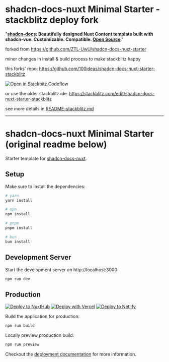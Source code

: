 # shadcn-docs-nuxt Minimal Starter - stackblitz deploy fork

"**[shadcn-docs](https://shadcn-docs-nuxt.vercel.app/): Beautifully designed Nuxt Content template built with shadcn-vue. Customizable. Compatible. [Open Source](https://github.com/ZTL-UwU/shadcn-docs-nuxt)**."

forked from https://github.com/ZTL-UwU/shadcn-docs-nuxt-starter

minor changes in install & build process to make stackblitz happy

this forks' repo: https://github.com/100ideas/shadcn-docs-nuxt-starter-stackblitz

[![Open in Stackbitz Codeflow](https://developer.stackblitz.com/img/open_in_codeflow.svg)](https:///pr.new/100ideas/shadcn-docs-nuxt-starter-stackblitz)

or use the older stackblitz ide: https://stackblitz.com/edit/shadcn-docs-nuxt-starter-stackblitz

see more details in [README-stackblitz.md](/README-stackblitz.md)

---

# shadcn-docs-nuxt Minimal Starter (original readme below)

Starter template for [shadcn-docs-nuxt](https://github.com/ZTL-UwU/shadcn-docs-nuxt).

## Setup

Make sure to install the dependencies:

```bash
# yarn
yarn install

# npm
npm install

# pnpm
pnpm install

# bun
bun install
```

## Development Server

Start the development server on http://localhost:3000

```bash
npm run dev
```

## Production

[![Deploy to NuxtHub](https://hub.nuxt.com/button.svg)](https://hub.nuxt.com/new?repo=ZTL-UwU/shadcn-docs-nuxt-starter)
[![Deploy with Vercel](https://vercel.com/button)](https://vercel.com/new/clone?repository-url=https%3A%2F%2Fgithub.com%2FZTL-UwU%2Fshadcn-docs-nuxt-starter)
[![Deploy to Netlify](https://www.netlify.com/img/deploy/button.svg)](https://app.netlify.com/start/deploy?repository=https%3A%2F%2Fgithub.com%2FZTL-UwU%2Fshadcn-docs-nuxt-starter)

Build the application for production:

```bash
npm run build
```

Locally preview production build:

```bash
npm run preview
```

Checkout the [deployment documentation](https://nuxt.com/docs/getting-started/deployment) for more information.
